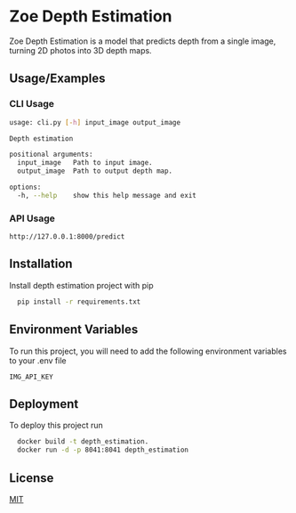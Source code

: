 
# Zoe Depth Estimation 

Zoe Depth Estimation is a model that predicts depth from a single image, turning 2D photos into 3D depth maps.


## Usage/Examples

### CLI Usage
```bash
usage: cli.py [-h] input_image output_image

Depth estimation

positional arguments:
  input_image   Path to input image.
  output_image  Path to output depth map.

options:
  -h, --help    show this help message and exit
```

### API Usage
```
http://127.0.0.1:8000/predict
```

  
## Installation

Install depth estimation project with pip

```bash 
  pip install -r requirements.txt
```
    
## Environment Variables

To run this project, you will need to add the following environment variables to your .env file

`IMG_API_KEY`

  
## Deployment

To deploy this project run

```bash
  docker build -t depth_estimation.
  docker run -d -p 8041:8041 depth_estimation
```

  
## License

[MIT](https://choosealicense.com/licenses/mit/)

  